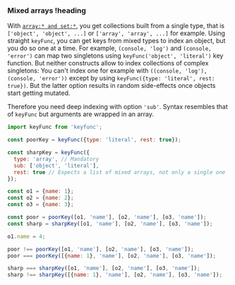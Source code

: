### Mixed arrays !heading

With [`array:* and set:*`](#array-and-set), you get collections built from a single type, that is `['object', 'object', ...]` or `['array', 'array', ...]` for example. Using straight `keyFunc`, you can get keys from mixed types to index an object, but you do so one at a time. For example, `(console, 'log')` and `(console, 'error')` can map two singletons using `keyFunc('object', 'literal')` key function. But neither constructs allow to index collections of complex singletons: You can't index one for example with `((console, 'log'), (console, 'error'))` except by using `keyFunc({type: 'literal', rest: true})`. But the latter option results in random side-effects once objects start getting mutated.

Therefore you need deep indexing with option `'sub'`. Syntax resembles that of `keyFunc` but arguments are wrapped in an array.

```js
import keyFunc from 'keyfunc';

const poorKey = keyFunc({type: 'literal', rest: true});

const sharpKey = keyFunc({
  type: 'array', // Mandatory
  sub: ['object', 'literal'],
  rest: true // Expects a list of mixed arrays, not only a single one
});

const o1 = {name: 1};
const o2 = {name: 2};
const o3 = {name: 3};

const poor = poorKey([o1, 'name'], [o2, 'name'], [o3, 'name']);
const sharp = sharpKey([o1, 'name'], [o2, 'name'], [o3, 'name']);

o1.name = 4;

poor !== poorKey([o1, 'name'], [o2, 'name'], [o3, 'name']);
poor === poorKey([{name: 1}, 'name'], [o2, 'name'], [o3, 'name']);

sharp === sharpKey([o1, 'name'], [o2, 'name'], [o3, 'name']);
sharp !== sharpKey([{name: 1}, 'name'], [o2, 'name'], [o3, 'name']);
```
